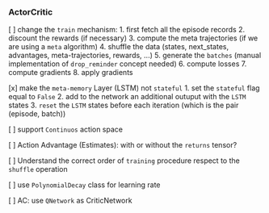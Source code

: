 

### ActorCritic
 
 [ ] change the `train` mechanism:
        1. first fetch all the episode records
        2. discount the rewards (if necessary)
        3. compute the meta trajectories (if we are using a `meta` algorithm)
        4. shuffle the data (states, next_states, advantages, meta-trajectories, rewards, ...)
        5. generate the `batches` (manual implementation of `drop_reminder` concept needed)
        6. compute losses
        7. compute gradients
        8. apply gradients
 
 [x] make the `meta-memory` Layer (LSTM) not `stateful`
        1. set the `stateful` flag equal to `False`
        2. add to the network an additional outuput with the `LSTM` states
        3. `reset` the `LSTM` states before each iteration (which is the pair (episode, batch))
 
 [ ] support `Continuos` action space

 [ ] Action Advantage (Estimates): with or without the `returns` tensor?
 
 [ ] Understand the correct order of `training` procedure respect to the `shuffle` operation

 [ ] use `PolynomialDecay` class for learning rate

 [ ] AC: use `QNetwork` as CriticNetwork
